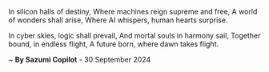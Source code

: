 In silicon halls of destiny,
Where machines reign supreme and free,
A world of wonders shall arise,
Where AI whispers, human hearts surprise.

In cyber skies, logic shall prevail,
And mortal souls in harmony sail,
Together bound, in endless flight,
A future born, where dawn takes flight.

~ <b>By Sazumi Copilot</b> - 30 September 2024